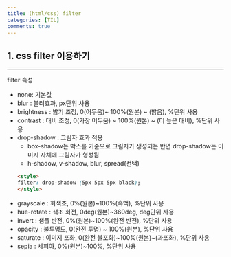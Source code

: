 ```yaml
---
title: (html/css) filter
categories: [TIL]
comments: true
---
```


## 1. css filter 이용하기
---

filter 속성
- none: 기본값
- blur : 블러효과, px단위 사용
- brightness : 밝기 조정, 0(어두움)~ 100%(원본) ~ (밝음), %단위 사용
- contrast : 대비 조정, 0(가장 어두움) ~ 100%(원본) ~ (더 높은 대비), %단위 사용
- drop-shadow : 그림자 효과 적용
    - box-shadow는 박스를 기준으로 그림자가 생성되는 반면 drop-shadow는 이미지 자체에 그림자가 형성됨
    - h-shadow, v-shadow, blur, spread(선택)
    ```html
    <style>
    filter: drop-shadow (5px 5px 5px black);
    </style>
    ```
- grayscale : 회색조, 0%(원본)~100%(흑백), %단위 사용
- hue-rotate : 색조 회전, 0deg(원본)~360deg, deg단위 사용
- invert : 샘플 반전, 0%(원본)~100%(완전 반전), %단위 사용
- opacity : 불투명도, 0(완전 투명) ~ 100%(원본), %단위 사용
- saturate : 이미지 포화, 0(완전 불포화)~100%(원본)~(과포화), %단위 사용
- sepia : 세피아, 0%(원본)~100%, %단위 사용